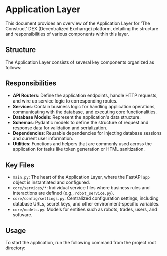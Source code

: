 # Application Layer

This document provides an overview of the Application Layer for 'The Construct' DEX (Decentralized Exchange) platform, detailing the structure and responsibilities of various components within this layer.

## Structure

The Application Layer consists of several key components organized as follows:


## Responsibilities

- **API Routers**: Define the application endpoints, handle HTTP requests, and wire up service logic to corresponding routes.
- **Services**: Contain business logic for handling application operations, communicating with the database, and executing core functionalities.
- **Database Models**: Represent the application's data structure.
- **Schemas**: Pydantic models to define the structure of request and response data for validation and serialization.
- **Dependencies**: Reusable dependencies for injecting database sessions and current user information.
- **Utilities**: Functions and helpers that are commonly used across the application for tasks like token generation or HTML sanitization.

## Key Files

- `main.py`: The heart of the Application Layer, where the FastAPI `app` object is instantiated and configured.
- `core/services/*`: Individual service files where business rules and interactions are defined (e.g., `robot_service.py`).
- `core/config/settings.py`: Centralized configuration settings, including database URLs, secret keys, and other environment-specific variables.
- `core/models.py`: Models for entities such as robots, trades, users, and software.

## Usage

To start the application, run the following command from the project root directory:
